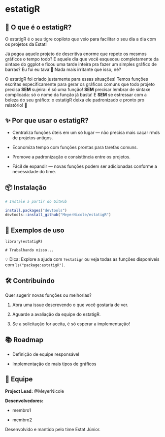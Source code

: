 # estatigR

## 🐅 O que é o estatigR?

O estatigR é o seu tigre copiloto que veio para facilitar o seu dia a dia com os projetos da Estat!

Já pegou aquele projeto de descritiva enorme que repete os mesmos gráficos o tempo todo? 
E aquele dia que você esqueceu completamente da sintaxe do ggplot e ficou uma tarde inteira pra fazer um simples
gráfico de barras? Eu fui eu tava!🤚 Nada mais irritante que isso, né?  

O estatigR foi criado justamente para essas situações! Temos funções escritas especificamente para gerar os 
gráficos comuns que todo projeto precisa **SEM** sujeira: é só uma função! **SEM** precisar lembrar de sintaxe
complicada: só o nome da função já basta! E **SEM** se estressar com a beleza do seu gráfico: o estatigR deixa
ele padronizado e pronto pro relatório! 💙

## ✨ Por que usar o estatigR?

* Centraliza funções úteis em um só lugar — não precisa mais caçar rmds de projetos antigos.

* Economiza tempo com funções prontas para tarefas comuns.

* Promove a padronização e consistência entre os projetos.

* Fácil de expandir — novas funções podem ser adicionadas conforme a necessidade do time.

## 📦 Instalação

``` R
# Instale a partir do GitHub

install.packages("devtools")
devtools::install_github("MeyerNicole/estatigR")

```

## 🚀 Exemplos de uso

```
library(estatigR)

# Trabalhando nisso...
```

💡 Dica: Explore a ajuda com `?estatigr` ou veja todas as funções disponíveis com `ls("package:estatigR")`.

## 🛠 Contribuindo

Quer sugerir novas funções ou melhorias?

1. Abra uma issue descrevendo o que você gostaria de ver.

2. Aguarde a avaliação da equipe do estatigR.

3. Se a solicitação for aceita, é só esperar a implementação!

## 📚 Roadmap

* Definição de equipe responsável

* Implementação de mais tipos de gráficos

## 👥 Equipe

**Project Lead:** @MeyerNicole

**Desenvolvedores:**

* membro1

* membro2

Desenvolvido e mantido pelo time Estat Júnior.
